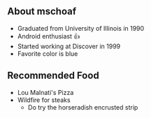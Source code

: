 ## About mschoaf

* Graduated from University of Illinois in 1990
* Android enthusiast :+1:
* Started working at Discover in 1999
* Favorite color is blue

## Recommended Food
* Lou Malnati's Pizza
* Wildfire for steaks
  * Do try the horseradish encrusted strip
